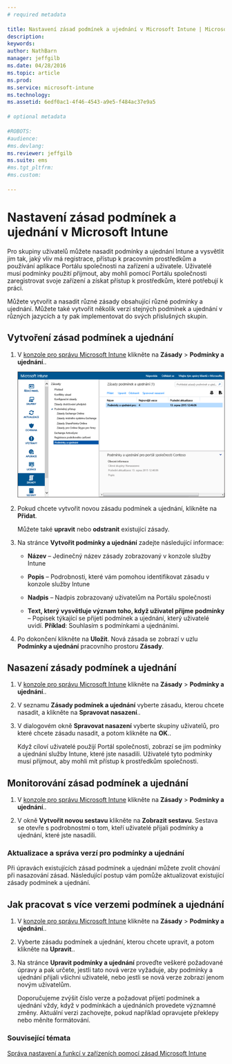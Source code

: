 ```yaml
---
# required metadata

title: Nastavení zásad podmínek a ujednání v Microsoft Intune | Microsoft Intune
description:
keywords:
author: NathBarn
manager: jeffgilb
ms.date: 04/28/2016
ms.topic: article
ms.prod:
ms.service: microsoft-intune
ms.technology:
ms.assetid: 6edf0ac1-4f46-4543-a9e5-f484ac37e9a5

# optional metadata

#ROBOTS:
#audience:
#ms.devlang:
ms.reviewer: jeffgilb
ms.suite: ems
#ms.tgt_pltfrm:
#ms.custom:

---
```


# Nastavení zásad podmínek a ujednání v Microsoft Intune
Pro skupiny uživatelů můžete nasadit podmínky a ujednání Intune a vysvětlit jim tak, jaký vliv má registrace, přístup k pracovním prostředkům a používání aplikace Portálu společnosti na zařízení a uživatele. Uživatelé musí podmínky použití přijmout, aby mohli pomocí Portálu společnosti zaregistrovat svoje zařízení a získat přístup k prostředkům, které potřebují k práci.

Můžete vytvořit a nasadit různé zásady obsahující různé podmínky a ujednání. Můžete také vytvořit několik verzí stejných podmínek a ujednání v různých jazycích a ty pak implementovat do svých příslušných skupin.

## Vytvoření zásad podmínek a ujednání

1.  V [konzole pro správu Microsoft Intune](http://manage.microsoft.com) klikněte na **Zásady** &gt; **Podmínky a ujednání**..

    ![Snímky obrazovky podmínek a ujednání](./media/pol-sa-terms-conditions.png)

2.  Pokud chcete vytvořit novou zásadu podmínek a ujednání, klikněte na **Přidat**.

    Můžete také **upravit** nebo **odstranit** existující zásady.

3.  Na stránce **Vytvořit podmínky a ujednání** zadejte následující informace:

    -   **Název** – Jedinečný název zásady zobrazovaný v konzole služby Intune

    -   **Popis** – Podrobnosti, které vám pomohou identifikovat zásadu v konzole služby Intune

    -   **Nadpis** – Nadpis zobrazovaný uživatelům na Portálu společnosti

    -   **Text, který vysvětluje význam toho, když uživatel přijme podmínky** – Popisek týkající se přijetí podmínek a ujednání, který uživatelé uvidí. **Příklad**: Souhlasím s podmínkami a ujednáními.

4.  Po dokončení klikněte na **Uložit**. Nová zásada se zobrazí v uzlu **Podmínky a ujednání** pracovního prostoru **Zásady**.

## Nasazení zásady podmínek a ujednání

1.  V [konzole pro správu Microsoft Intune](http://manage.microsoft.com) klikněte na **Zásady** &gt; **Podmínky a ujednání**..

2.  V seznamu **Zásady podmínek a ujednání** vyberte zásadu, kterou chcete nasadit, a klikněte na **Spravovat nasazení**..

3.  V dialogovém okně **Spravovat nasazení** vyberte skupiny uživatelů, pro které chcete zásadu nasadit, a potom klikněte na **OK**..

    Když cíloví uživatelé použijí Portál společnosti, zobrazí se jim podmínky a ujednání služby Intune, které jste nasadili. Uživatelé tyto podmínky musí přijmout, aby mohli mít přístup k prostředkům společnosti.

## Monitorování zásad podmínek a ujednání

1.  V [konzole pro správu Microsoft Intune](http://manage.microsoft.com) klikněte na **Zásady** &gt; **Podmínky a ujednání**..

2.  V okně **Vytvořit novou sestavu** klikněte na **Zobrazit sestavu**. Sestava se otevře s podrobnostmi o tom, kteří uživatelé přijali podmínky a ujednání, které jste nasadili.

### Aktualizace a správa verzí pro podmínky a ujednání
Při úpravách existujících zásad podmínek a ujednání můžete zvolit chování při nasazování zásad. Následující postup vám pomůže aktualizovat existující zásady podmínek a ujednání.

## Jak pracovat s více verzemi podmínek a ujednání

1.  V [konzole pro správu Microsoft Intune](http://manage.microsoft.com) klikněte na **Zásady** &gt; **Podmínky a ujednání**..

2.  Vyberte zásadu podmínek a ujednání, kterou chcete upravit, a potom klikněte na **Upravit**..

3.  Na stránce **Upravit podmínky a ujednání** proveďte veškeré požadované úpravy a pak určete, jestli tato nová verze vyžaduje, aby podmínky a ujednání přijali všichni uživatelé, nebo jestli se nová verze zobrazí jenom novým uživatelům.

    Doporučujeme zvýšit číslo verze a požadovat přijetí podmínek a ujednání vždy, když v podmínkách a ujednáních provedete významné změny. Aktuální verzi zachovejte, pokud například opravujete překlepy nebo měníte formátování.

### Související témata
[Správa nastavení a funkcí v zařízeních pomocí zásad Microsoft Intune](manage-settings-and-features-on-your-devices-with-microsoft-intune-policies.md)


<!--HONumber=May16_HO1-->



